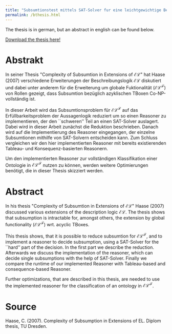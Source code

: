 ```yaml
---
title: "Subsumtionstest mittels SAT-Solver fur eine leichtgewichtige Beschreibungslogik mit Funktionalität"
permalink: /bthesis.html
---
```


The thesis is in german, but an abstract in english can be found below.

[Download the thesis here!](https://github.com/sasjonge/sasjonge.github.io/raw/master/files/ba_report.pdf)

Abstrakt
======

In seiner Thesis "Complexity of Subsumtion in Extensions of $\mathcal{E}\mathcal{L}$" hat Haase (2007) verschiedene Erweiterungen der Beschreibungslogik $\mathcal{E}\mathcal{L}$ diskutiert und dabei unter anderem für die Erweiterung um globale Fuktionalität ($\mathcal{E}\mathcal{L}^\mathcal{F}$) von Rollen gezeigt, dass Subsumtion bezüglich azyklischen TBoxen Co-NP-vollständig ist.

In dieser Arbeit wird das Subsumtionsproblem für $\mathcal{E}\mathcal{L}^\mathcal{F}$ auf das Erfüllbarkeitsproblem der Aussagenlogik reduziert um so einen Reasoner zu implementieren, der den ``schweren’’ Teil an einen SAT-Solver auslagert. Dabei wird in dieser Arbeit zunächst die Reduktion beschrieben. Danach wird auf die Implementierung des Reasoner eingegangen, der einzelne Subsumtionen mithilfe von SAT-Solvern entscheiden kann. Zum Schluss vergleichen wir den hier implementierten Reasoner mit bereits existierenden Tableau- und Konsequenz-basierten Reasonern.

Um den implementierten Reasoner zur vollständigen Klassifikation einer Ontologie in $\mathcal{E}\mathcal{L}^\mathcal{F}$ nutzen zu können, werden weitere Optimierungen benötigt, die in dieser Thesis skizziert werden.

Abstract
======

In his thesis "Complexity of Subsumtion in Extensions of $\mathcal{E}\mathcal{L}$" Haase (2007) discussed various extensions of the description logic $\mathcal{E}\mathcal{L}$. The thesis shows that subsumption is intractable for, amongst others, the extension by global functionality ($\mathcal{E}\mathcal{L}^\mathcal{F}$) wrt. acyclic TBoxes.

This thesis shows, that it is possible to reduce subsumtion for $\mathcal{E}\mathcal{L}^\mathcal{F}$, and to implement a reasoner to decide subsumption, using a SAT-Solver for the ``hard’’ part of the decision. In the first part we describe the reduction. Afterwards we discuss the implementation of the reasoner, which can decide single subsumptions with the help of SAT-Solver. Finally we compare the runtime of our implemented Reasoner with Tableau-based and consequence-based Reasoner.

Further optimizations, that are described in this thesis, are needed to use the implemented reasoner for the classification of an ontology in $\mathcal{E}\mathcal{L}^\mathcal{F}$.

Source
=======

Haase, C. (2007). Complexity of Subsumption in Extensions of EL. Diplom thesis, TU Dresden.